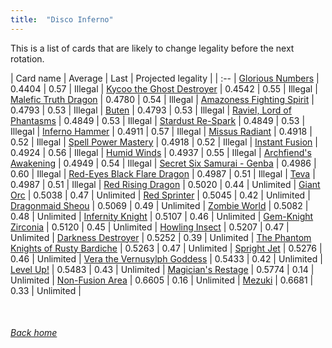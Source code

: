 ```yaml
---
title:  "Disco Inferno"
---
```


This is a list of cards that are likely to change legality before the next rotation.

| Card name | Average | Last | Projected legality |
| :-- |
[Glorious Numbers](https://db.ygoprodeck.com/card/?search=Glorious%20Numbers) | 0.4404 | 0.57 | Illegal |
[Kycoo the Ghost Destroyer](https://db.ygoprodeck.com/card/?search=Kycoo%20the%20Ghost%20Destroyer) | 0.4542 | 0.55 | Illegal |
[Malefic Truth Dragon](https://db.ygoprodeck.com/card/?search=Malefic%20Truth%20Dragon) | 0.4780 | 0.54 | Illegal |
[Amazoness Fighting Spirit](https://db.ygoprodeck.com/card/?search=Amazoness%20Fighting%20Spirit) | 0.4793 | 0.53 | Illegal |
[Buten](https://db.ygoprodeck.com/card/?search=Buten) | 0.4793 | 0.53 | Illegal |
[Raviel, Lord of Phantasms](https://db.ygoprodeck.com/card/?search=Raviel,%20Lord%20of%20Phantasms) | 0.4849 | 0.53 | Illegal |
[Stardust Re-Spark](https://db.ygoprodeck.com/card/?search=Stardust%20Re-Spark) | 0.4849 | 0.53 | Illegal |
[Inferno Hammer](https://db.ygoprodeck.com/card/?search=Inferno%20Hammer) | 0.4911 | 0.57 | Illegal |
[Missus Radiant](https://db.ygoprodeck.com/card/?search=Missus%20Radiant) | 0.4918 | 0.52 | Illegal |
[Spell Power Mastery](https://db.ygoprodeck.com/card/?search=Spell%20Power%20Mastery) | 0.4918 | 0.52 | Illegal |
[Instant Fusion](https://db.ygoprodeck.com/card/?search=Instant%20Fusion) | 0.4924 | 0.56 | Illegal |
[Humid Winds](https://db.ygoprodeck.com/card/?search=Humid%20Winds) | 0.4937 | 0.55 | Illegal |
[Archfiend's Awakening](https://db.ygoprodeck.com/card/?search=Archfiend's%20Awakening) | 0.4949 | 0.54 | Illegal |
[Secret Six Samurai - Genba](https://db.ygoprodeck.com/card/?search=Secret%20Six%20Samurai%20-%20Genba) | 0.4986 | 0.60 | Illegal |
[Red-Eyes Black Flare Dragon](https://db.ygoprodeck.com/card/?search=Red-Eyes%20Black%20Flare%20Dragon) | 0.4987 | 0.51 | Illegal |
[Teva](https://db.ygoprodeck.com/card/?search=Teva) | 0.4987 | 0.51 | Illegal |
[Red Rising Dragon](https://db.ygoprodeck.com/card/?search=Red%20Rising%20Dragon) | 0.5020 | 0.44 | Unlimited |
[Giant Orc](https://db.ygoprodeck.com/card/?search=Giant%20Orc) | 0.5038 | 0.47 | Unlimited |
[Red Sprinter](https://db.ygoprodeck.com/card/?search=Red%20Sprinter) | 0.5045 | 0.42 | Unlimited |
[Dragonmaid Sheou](https://db.ygoprodeck.com/card/?search=Dragonmaid%20Sheou) | 0.5069 | 0.49 | Unlimited |
[Zombie World](https://db.ygoprodeck.com/card/?search=Zombie%20World) | 0.5082 | 0.48 | Unlimited |
[Infernity Knight](https://db.ygoprodeck.com/card/?search=Infernity%20Knight) | 0.5107 | 0.46 | Unlimited |
[Gem-Knight Zirconia](https://db.ygoprodeck.com/card/?search=Gem-Knight%20Zirconia) | 0.5120 | 0.45 | Unlimited |
[Howling Insect](https://db.ygoprodeck.com/card/?search=Howling%20Insect) | 0.5207 | 0.47 | Unlimited |
[Darkness Destroyer](https://db.ygoprodeck.com/card/?search=Darkness%20Destroyer) | 0.5252 | 0.39 | Unlimited |
[The Phantom Knights of Rusty Bardiche](https://db.ygoprodeck.com/card/?search=The%20Phantom%20Knights%20of%20Rusty%20Bardiche) | 0.5263 | 0.47 | Unlimited |
[Spright Jet](https://db.ygoprodeck.com/card/?search=Spright%20Jet) | 0.5276 | 0.46 | Unlimited |
[Vera the Vernusylph Goddess](https://db.ygoprodeck.com/card/?search=Vera%20the%20Vernusylph%20Goddess) | 0.5433 | 0.42 | Unlimited |
[Level Up!](https://db.ygoprodeck.com/card/?search=Level%20Up!) | 0.5483 | 0.43 | Unlimited |
[Magician's Restage](https://db.ygoprodeck.com/card/?search=Magician's%20Restage) | 0.5774 | 0.14 | Unlimited |
[Non-Fusion Area](https://db.ygoprodeck.com/card/?search=Non-Fusion%20Area) | 0.6605 | 0.16 | Unlimited |
[Mezuki](https://db.ygoprodeck.com/card/?search=Mezuki) | 0.6681 | 0.33 | Unlimited |

<br>

###### [Back home](index)